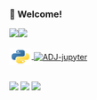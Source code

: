 ### 👋 Welcome!


  <a href="https://github.com/adrianoScript">
  <img height="180em" src="https://user-images.githubusercontent.com/85299449/135770024-2c2d8025-7ad6-413c-9af5-6aa16fbb6fee.png"/><img height="100em" src="https://github-readme-stats.vercel.app/api/top-langs/?username=adrianoScript&layout=compact&langs_count=7&theme=dark"/>


  <div style="display: inline_block"><br>
  <img align="center" alt="ADJ-Python" height="30" width="40" src="https://raw.githubusercontent.com/devicons/devicon/master/icons/python/python-original.svg">
  <img align="center" alt="ADJ-jupyter" height="30" width="30" src="https://cdn.jsdelivr.net/gh/devicons/devicon/icons/jupyter/jupyter-original-wordmark.svg">
</div>
  
  ##

 <div> 
  <a href="https://www.instagram.com/adriano.adj182" target="_blank"><img src="https://img.shields.io/badge/-Instagram-%23E4405F?style=for-the-badge&logo=instagram&logoColor=white" target="_blank"></a>
  <a href = "mailto:adriano.insight@gmail.com"><img src="https://img.shields.io/badge/-Gmail-%23333?style=for-the-badge&logo=gmail&logoColor=white" target="_blank"></a>
  <a href="https://www.linkedin.com/in/adrianodjesus" target="_blank"><img src="https://img.shields.io/badge/-LinkedIn-%230077B5?style=for-the-badge&logo=linkedin&logoColor=white" target="_blank"></a> 
